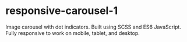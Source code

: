 # responsive-carousel-1
Image carousel with dot indicators. Built using SCSS and ES6 JavaScript. Fully responsive to work on mobile, tablet, and desktop. 
